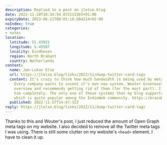```yaml
---
description: Replied to a post on jlelse.blog
date: 2022-11-28T10:34:54.872112103+01:00
expiryDate: 2023-06-21T08:03:10.084214+02:00
noIndex: true
categories:
- notes
location:
  latitude: 51.43921
  longitude: 5.45587
  locality: Eindhoven
  region: North Brabant
  country: Netherlands
context:
  name: Jan-Lukas Else
  url: https://jlelse.blog/links/2022/11/dump-twitter-card-tags
  content: It’s crazy to think how much bandwidth is being used by metadata tags.
    Every company wants to invent it’s own new system. Wouter Groeneveld gives a brief
    overview and recommends getting rid of them (for the most part). I agree with
    him completely. The only one of these systems that my blog supports is Microformats,
    which is quite popular among the IndieWeb community. https://brainbaking.com/post/2022/11/bloggers-dump-your-twitter-card-tags/
  published: 2022-11-27T14:47:32Z
reply: https://jlelse.blog/links/2022/11/dump-twitter-card-tags
---
```


Thanks to this and Wouter's post, I just reduced the amount of Open Graph meta tags on my website. I also decided to remove all the Twitter meta tags I was using. There is still some clutter on my website's `<head>` element. I have to clean it up.
